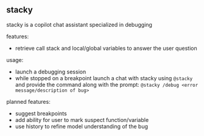 ## stacky

stacky is a copilot chat assistant specialized in debugging

features:
- retrieve call stack and local/global variables to answer the user question

usage:
- launch a debugging session
- while stopped on a breakpoint launch a chat with stacky using `@stacky` and provide the command along with the prompt: `@stacky /debug <error message/description of bug>`

planned features:
- suggest breakpoints
- add ability for user to mark suspect function/variable
- use history to refine model understanding of the bug
